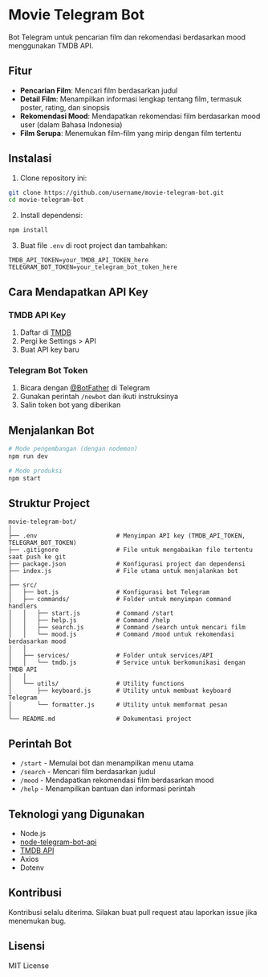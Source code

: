# Movie Telegram Bot

Bot Telegram untuk pencarian film dan rekomendasi berdasarkan mood menggunakan TMDB API.

## Fitur

- **Pencarian Film**: Mencari film berdasarkan judul
- **Detail Film**: Menampilkan informasi lengkap tentang film, termasuk poster, rating, dan sinopsis
- **Rekomendasi Mood**: Mendapatkan rekomendasi film berdasarkan mood user (dalam Bahasa Indonesia)
- **Film Serupa**: Menemukan film-film yang mirip dengan film tertentu

## Instalasi

1. Clone repository ini:
```bash
git clone https://github.com/username/movie-telegram-bot.git
cd movie-telegram-bot
```

2. Install dependensi:
```bash
npm install
```

3. Buat file `.env` di root project dan tambahkan:
```
TMDB_API_TOKEN=your_TMDB_API_TOKEN_here
TELEGRAM_BOT_TOKEN=your_telegram_bot_token_here
```

## Cara Mendapatkan API Key

### TMDB API Key
1. Daftar di [TMDB](https://www.themoviedb.org/signup)
2. Pergi ke Settings > API
3. Buat API key baru

### Telegram Bot Token
1. Bicara dengan [@BotFather](https://t.me/BotFather) di Telegram
2. Gunakan perintah `/newbot` dan ikuti instruksinya
3. Salin token bot yang diberikan

## Menjalankan Bot

```bash
# Mode pengembangan (dengan nodemon)
npm run dev

# Mode produksi
npm start
```

## Struktur Project

```
movie-telegram-bot/
│
├── .env                      # Menyimpan API key (TMDB_API_TOKEN, TELEGRAM_BOT_TOKEN)
├── .gitignore                # File untuk mengabaikan file tertentu saat push ke git
├── package.json              # Konfigurasi project dan dependensi
├── index.js                  # File utama untuk menjalankan bot
│
├── src/
│   ├── bot.js                # Konfigurasi bot Telegram
│   ├── commands/             # Folder untuk menyimpan command handlers
│   │   ├── start.js          # Command /start
│   │   ├── help.js           # Command /help
│   │   ├── search.js         # Command /search untuk mencari film
│   │   └── mood.js           # Command /mood untuk rekomendasi berdasarkan mood
│   │
│   ├── services/             # Folder untuk services/API
│   │   └── tmdb.js           # Service untuk berkomunikasi dengan TMDB API
│   │
│   └── utils/                # Utility functions
│       ├── keyboard.js       # Utility untuk membuat keyboard Telegram
│       └── formatter.js      # Utility untuk memformat pesan
│
└── README.md                 # Dokumentasi project
```

## Perintah Bot

- `/start` - Memulai bot dan menampilkan menu utama
- `/search` - Mencari film berdasarkan judul
- `/mood` - Mendapatkan rekomendasi film berdasarkan mood
- `/help` - Menampilkan bantuan dan informasi perintah

## Teknologi yang Digunakan

- Node.js
- [node-telegram-bot-api](https://github.com/yagop/node-telegram-bot-api)
- [TMDB API](https://developers.themoviedb.org/3)
- Axios
- Dotenv

## Kontribusi

Kontribusi selalu diterima. Silakan buat pull request atau laporkan issue jika menemukan bug.

## Lisensi

MIT License